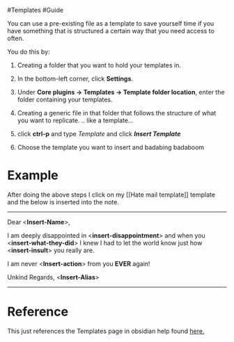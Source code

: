 #Templates #Guide

You can use a pre-existing file as a template to save yourself time if you have something that is structured a certain way that you need access to often.

You do this by:
1. Creating a folder that you want to hold your templates in.
2. In the bottom-left corner, click **Settings**.
3. Under **Core plugins → Templates → Template folder location**, enter the folder containing your templates.


4. Creating a generic file in that folder that follows the structure of what you want to replicate. .. like a template...
5. click **ctrl-p** and type *Template* and click ***Insert Template*** 
6. Choose the template you want to insert and badabing badaboom

# Example
After doing the above steps I click on my [[Hate mail template]] template and the below is inserted into the note.

--- 
Dear \<**Insert-Name**>,

I am deeply disappointed in \<**insert-disappointment**> and when you \<**insert-what-they-did**> I knew I had to let the world know just how \<**insert-insult**> you really are.

I am never \<**Insert-action**> from you **EVER** again!

Unkind Regards,
\<**Insert-Alias**>

--- 


# Reference
This just references the Templates page in obsidian help found [here.](https://help.obsidian.md/plugins/templates)